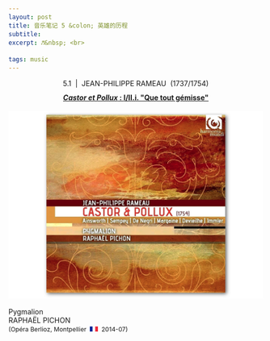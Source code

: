 ```yaml
---
layout: post
title: 音乐笔记 5 &colon; 英雄的历程
subtitle: 
excerpt: ♬&nbsp; <br>

tags: music
---
```



<p style="text-align:center">
	5.1 &nbsp;|&nbsp; JEAN-PHILIPPE RAMEAU &nbsp;(1737/1754)
</p>
<p style="margin-bottom:-0.6em"> </p>
<h4 style="text-align:center"> 
<a href="https://www.youtube.com/watch?v=-NctFMCnAMQ&list=OLAK5uy_lBEXcFWE3ywBygQGwpSDw6m9AIOOLyXxA&index=15">
	<i>Castor et Pollux</i> : 
	<nobr>I/II.i. "Que tout gémisse"</nobr>
</a>
</h4>

<p style="text-align:center; color:grey">
<img src="/assets/img/albums/pichon-castor-pollux.png" width="800"> <br>

Pygmalion <br>
RAPHAËL PICHON
<br>
<span style="font-size:0.87em">(Opéra Berlioz, <nobr>Montpellier &nbsp;<img src="/assets/img/flags/fr.png" height="10.5" width="16"/>&nbsp; 2014-07)</nobr> </span> </p> 

<br>











